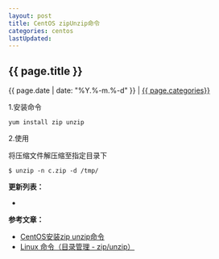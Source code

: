 ```yaml
---
layout: post
title: CentOS zipUnzip命令
categories: centos
lastUpdated:
---
```


## {{ page.title }}

{{ page.date | date: "%Y.%-m.%-d" }} | <a href="/archive#{{ page.categories }}">{{ page.categories}}</a>

  
1.安装命令

```
yum install zip unzip
```

2.使用

将压缩文件解压缩至指定目录下

```
$ unzip -n c.zip -d /tmp/
```


**更新列表：**

*



**参考文章：**

* [CentOS安装zip unzip命令][1]
* [Linux 命令（目录管理 - zip/unzip）][2]

[1]: http://piperzero.iteye.com/blog/1660383
[2]: https://www.2cto.com/os/201610/553916.html
